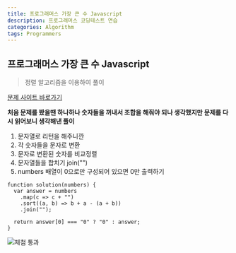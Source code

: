 ```yaml
---
title: 프로그래머스 가장 큰 수 Javascript
description: 프로그래머스 코딩테스트 연습
categories: Algorithm
tags: Programmers
---
```


## 프로그래머스 가장 큰 수 Javascript

> 정렬 알고리즘을 이용하여 풀이

[문제 사이트 바로가기](https://programmers.co.kr/learn/courses/30/lessons/42746)

**처음 문제를 봤을땐 하나하나 숫자들을 꺼내서 조합을 해줘야 되나 생각했지만 문제를 다시 읽어보니 생각해낸 풀이**

1. 문자열로 리턴을 해주니깐
2. 각 숫자들을 문자로 변환
3. 문자로 변환된 숫자를 비교정렬
4. 문자열들을 합치기 join("")
5. numbers 배열이 0으로만 구성되어 있으면 0만 출력하기

```
function solution(numbers) {
  var answer = numbers
    .map(c => c + "")
    .sort((a, b) => b + a - (a + b))
    .join("");

  return answer[0] === "0" ? "0" : answer;
}
```

![체첨 통과](./../_site/photos/21-06-24-1.png)
